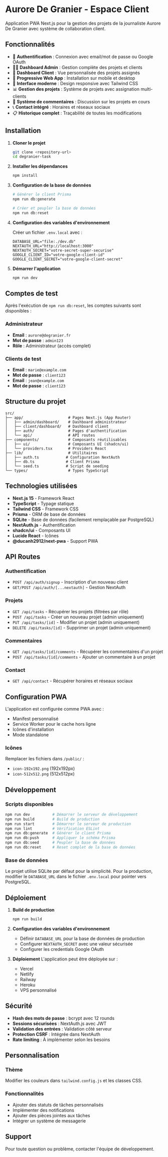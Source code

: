 # Aurore De Granier - Espace Client

Application PWA Next.js pour la gestion des projets de la journaliste Aurore De Granier avec système de collaboration client.

## Fonctionnalités

- 🔐 **Authentification** : Connexion avec email/mot de passe ou Google OAuth
- 👨‍💼 **Dashboard Admin** : Gestion complète des projets et clients
- 👥 **Dashboard Client** : Vue personnalisée des projets assignés
- 📱 **Progressive Web App** : Installation sur mobile et desktop
- 🎨 **Interface moderne** : Design responsive avec Tailwind CSS
- 📊 **Gestion des projets** : Système de projets avec assignation multi-clients
- 💬 **Système de commentaires** : Discussion sur les projets en cours
- 📞 **Contact intégré** : Horaires et réseaux sociaux
- 📋 **Historique complet** : Traçabilité de toutes les modifications

## Installation

1. **Cloner le projet**
   ```bash
   git clone <repository-url>
   cd degranier-task
   ```

2. **Installer les dépendances**
   ```bash
   npm install
   ```

3. **Configuration de la base de données**
   ```bash
   # Générer le client Prisma
   npm run db:generate

   # Créer et peupler la base de données
   npm run db:reset
   ```

4. **Configuration des variables d'environnement**

   Créer un fichier `.env.local` avec :
   ```env
   DATABASE_URL="file:./dev.db"
   NEXTAUTH_URL="http://localhost:3000"
   NEXTAUTH_SECRET="votre-secret-super-securise"
   GOOGLE_CLIENT_ID="votre-google-client-id"
   GOOGLE_CLIENT_SECRET="votre-google-client-secret"
   ```

5. **Démarrer l'application**
   ```bash
   npm run dev
   ```

## Comptes de test

Après l'exécution de `npm run db:reset`, les comptes suivants sont disponibles :

### Administrateur
- **Email** : `aurore@degranier.fr`
- **Mot de passe** : `admin123`
- **Rôle** : Administrateur (accès complet)

### Clients de test
- **Email** : `marie@example.com`
- **Mot de passe** : `client123`
- **Email** : `jean@example.com`
- **Mot de passe** : `client123`

## Structure du projet

```
src/
├── app/                    # Pages Next.js (App Router)
│   ├── admin/dashboard/    # Dashboard administrateur
│   ├── client/dashboard/   # Dashboard client
│   ├── auth/               # Pages d'authentification
│   └── api/                # API routes
├── components/             # Composants réutilisables
│   ├── ui/                 # Composants UI (shadcn/ui)
│   └── providers.tsx       # Providers React
├── lib/                    # Utilitaires
│   ├── auth.ts            # Configuration NextAuth
│   ├── db.ts              # Client Prisma
│   └── seed.ts            # Script de seeding
└── types/                  # Types TypeScript
```

## Technologies utilisées

- **Next.js 15** - Framework React
- **TypeScript** - Typage statique
- **Tailwind CSS** - Framework CSS
- **Prisma** - ORM de base de données
- **SQLite** - Base de données (facilement remplaçable par PostgreSQL)
- **NextAuth.js** - Authentification
- **shadcn/ui** - Composants UI
- **Lucide React** - Icônes
- **@ducanh2912/next-pwa** - Support PWA

## API Routes

### Authentification
- `POST /api/auth/signup` - Inscription d'un nouveau client
- `GET/POST /api/auth/[...nextauth]` - Gestion NextAuth

### Projets
- `GET /api/tasks` - Récupérer les projets (filtrées par rôle)
- `POST /api/tasks` - Créer un nouveau projet (admin uniquement)
- `PUT /api/tasks/[id]` - Modifier un projet (admin uniquement)
- `DELETE /api/tasks/[id]` - Supprimer un projet (admin uniquement)

### Commentaires
- `GET /api/tasks/[id]/comments` - Récupérer les commentaires d'un projet
- `POST /api/tasks/[id]/comments` - Ajouter un commentaire à un projet

### Contact
- `GET /api/contact` - Récupérer horaires et réseaux sociaux

## Configuration PWA

L'application est configurée comme PWA avec :
- Manifest personnalisé
- Service Worker pour le cache hors ligne
- Icônes d'installation
- Mode standalone

### Icônes
Remplacer les fichiers dans `/public/` :
- `icon-192x192.png` (192x192px)
- `icon-512x512.png` (512x512px)

## Développement

### Scripts disponibles
```bash
npm run dev          # Démarrer le serveur de développement
npm run build        # Build de production
npm run start        # Démarrer le serveur de production
npm run lint         # Vérification ESLint
npm run db:generate  # Générer le client Prisma
npm run db:push      # Appliquer le schéma Prisma
npm run db:seed      # Peupler la base de données
npm run db:reset     # Reset complet de la base de données
```

### Base de données

Le projet utilise SQLite par défaut pour la simplicité. Pour la production, modifier le `DATABASE_URL` dans le fichier `.env.local` pour pointer vers PostgreSQL.

## Déploiement

1. **Build de production**
   ```bash
   npm run build
   ```

2. **Configuration des variables d'environnement**
   - Définir `DATABASE_URL` pour la base de données de production
   - Configurer `NEXTAUTH_SECRET` avec une valeur sécurisée
   - Configurer les credentials Google OAuth

3. **Déploiement**
   L'application peut être déployée sur :
   - Vercel
   - Netlify
   - Railway
   - Heroku
   - VPS personnalisé

## Sécurité

- **Hash des mots de passe** : bcrypt avec 12 rounds
- **Sessions sécurisées** : NextAuth.js avec JWT
- **Validation des entrées** : Validation côté serveur
- **Protection CSRF** : Intégrée dans NextAuth
- **Rate limiting** : À implémenter selon les besoins

## Personnalisation

### Thème
Modifier les couleurs dans `tailwind.config.js` et les classes CSS.

### Fonctionnalités
- Ajouter des statuts de tâches personnalisés
- Implémenter des notifications
- Ajouter des pièces jointes aux tâches
- Intégrer un système de messagerie

## Support

Pour toute question ou problème, contacter l'équipe de développement.